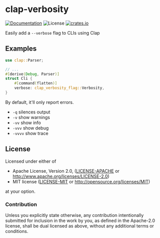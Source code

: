# clap-verbosity

[![Documentation](https://img.shields.io/badge/docs-master-blue.svg)][Documentation]
![License](https://img.shields.io/crates/l/clap-verbosity-flag.svg)
[![crates.io](https://img.shields.io/crates/v/clap-verbosity-flag.svg)][Crates.io]

[Crates.io]: https://crates.io/crates/clap-verbosity-flag
[Documentation]: https://docs.rs/clap-verbosity-flag/

Easily add a `--verbose` flag to CLIs using Clap

## Examples

```rust
use clap::Parser;

// ...
#[derive(Debug, Parser)]
struct Cli {
    #[command(flatten)]
    verbose: clap_verbosity_flag::Verbosity,
}
```

By default, it'll only report errors.
- `-q` silences output
- `-v` show warnings
- `-vv` show info
- `-vvv` show debug
- `-vvvv` show trace

## License

Licensed under either of

* Apache License, Version 2.0, ([LICENSE-APACHE](LICENSE-APACHE) or <http://www.apache.org/licenses/LICENSE-2.0>)
* MIT license ([LICENSE-MIT](LICENSE-MIT) or <http://opensource.org/licenses/MIT>)

at your option.

### Contribution

Unless you explicitly state otherwise, any contribution intentionally
submitted for inclusion in the work by you, as defined in the Apache-2.0
license, shall be dual licensed as above, without any additional terms or
conditions.
